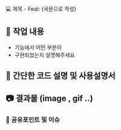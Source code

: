 💻 제목 - Feat: (국문으로 작성)

## 🔎 작업 내용
- 기능에서 어떤 부분이
- 구현되었는지 설명해주세요

## 📜 간단한 코드 설명 및 사용설명서


## 📷 결과물 (image , gif ..)


### 👀 공유포인트 및 이슈
